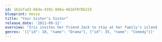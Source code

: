 ```yaml
---
id: 1b2efad3-66da-4391-8d6a-4616f0f8b215
blueprint: movie
title: "Your Sister's Sister"
release_date: '2011-09-11'
overview: "Iris invites her friend Jack to stay at her family's island getaway after the death of his brother. At their remote cabin, Jack's drunken encounter with Hannah, Iris' sister, kicks off a revealing stretch of days."
genres: '[{"id": 18, "name": "Drama"}, {"id": 35, "name": "Comedy"}]'
---
```


